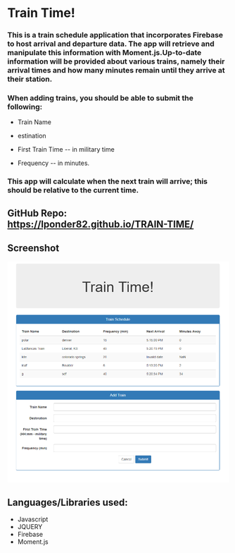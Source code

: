 # Train Time!


### This is a train schedule application that incorporates Firebase to host arrival and departure data. The app will retrieve and manipulate this information with Moment.js.Up-to-date information will be provided about various trains, namely their arrival times and how many minutes remain until they arrive at their station.

### When adding trains, you should be able to submit the following:
    

* Train Name

* estination 

* First Train Time -- in military time

* Frequency -- in minutes.

### This app will calculate when the next train will arrive; this should be relative to the current time. 



## GitHub Repo: https://lponder82.github.io/TRAIN-TIME/



## Screenshot

![Image of Command Line](Capture.PNG)



## Languages/Libraries used:

* Javascript
* JQUERY
* Firebase
* Moment.js





